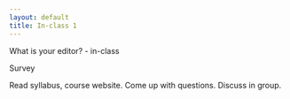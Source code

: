 ```yaml
---
layout: default
title: In-class 1
---
```


What is your editor? - in-class

Survey

Read syllabus, course website. Come up with questions. Discuss in group.